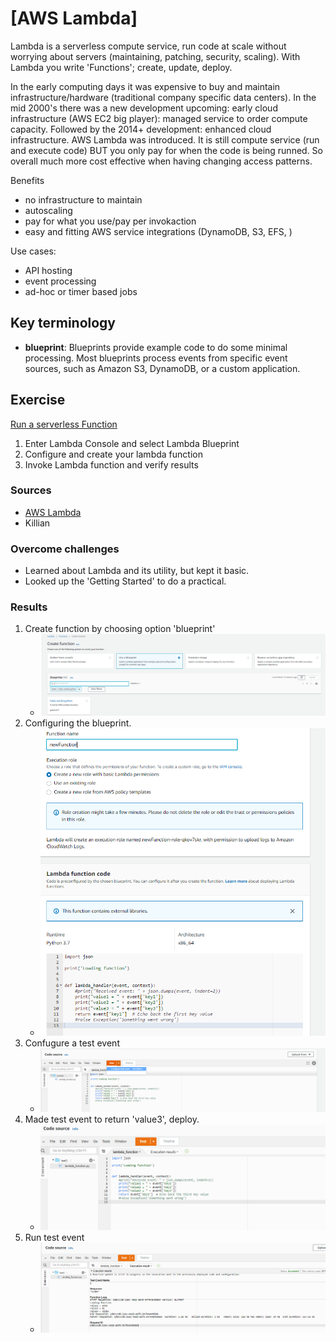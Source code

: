 # [AWS Lambda]
Lambda is a serverless compute service, run code at scale without worrying about servers (maintaining, patching, security, scaling). With Lambda you write 'Functions'; create, update, deploy.

In the early computing days it was expensive to buy and maintain infrastructure/hardware (traditional company specific data centers). In the mid 2000's there was a new development upcoming: early cloud infrastructure (AWS EC2 big player): managed service to order compute capacity. Followed by the 2014+ development: enhanced cloud infrastructure. AWS Lambda was introduced. It is still compute service (run and execute code) BUT you only pay for when the code is being runned. So overall much more cost effective when having changing access patterns. 

Benefits
- no infrastructure to maintain
- autoscaling
- pay for what you use/pay per invokaction
- easy and fitting AWS service integrations (DynamoDB, S3, EFS, )

Use cases: 
- API hosting
- event processing
- ad-hoc or timer based jobs

## Key terminology
- **blueprint**: Blueprints provide example code to do some minimal processing. Most blueprints process events from specific event sources, such as Amazon S3, DynamoDB, or a custom application.

## Exercise
[Run a serverless Function](https://aws.amazon.com/getting-started/hands-on/run-serverless-code/)

1. Enter Lambda Console and select Lambda Blueprint
2. Configure and create your lambda function
3. Invoke Lambda function and verify results

### Sources
- [AWS Lambda](https://aws.amazon.com/lambda/)
- Killian 

### Overcome challenges
- Learned about Lambda and its utility, but kept it basic. 
- Looked up the 'Getting Started' to do a practical. 

### Results

1. Create function by choosing option 'blueprint'
   -    ![](../../00_includes/AWS/AWS-14.5/createfunction.png)
2. Configuring the blueprint.
   -    ![](../../00_includes/AWS/AWS-14.5/createfunction2.png)
3. Confugure a test event
   - ![](../../00_includes/AWS/AWS-14.5/configuretest.png)
4. Made test event to return 'value3', deploy. 
   - ![](../../00_includes/AWS/AWS-14.5/pyLambdaFunction.png)
5. Run test event  
   - ![](../../00_includes/AWS/AWS-14.5/deployedFunction.png)
